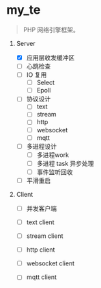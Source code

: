 # my_te
> PHP 网络引擎框架。



1. Server
   - [x] 应用层收发缓冲区
   - [ ] 心跳检查
   - [ ] IO 复用
     - [ ] Select
     - [ ] Epoll
   - [ ] 协议设计
     - [ ] text
     - [ ] stream
     - [ ] http
     - [ ] websocket
     - [ ] mqtt
   - [ ] 多进程设计
     - [ ] 多进程work
     - [ ] 多进程 task 异步处理
     - [ ] 事件监听回收
   - [ ] 平滑重启 

2. Client

   - [ ] 并发客户端
   - [ ] text client
   - [ ] stream client
   - [ ] http client
   - [ ] websocket client
   - [ ] mqtt client

   




